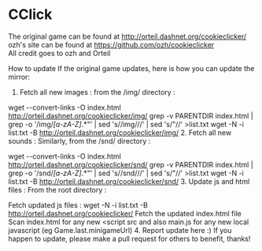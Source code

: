 # CClick

The original game can be found at http://orteil.dashnet.org/cookieclicker/     ozh's site can be found at https://github.com/ozh/cookieclicker                                                                                                    
All credit goes to ozh and Orteil

How to update
If the original game updates, here is how you can update the mirror:

1. Fetch all new images :
from the /img/ directory :

wget --convert-links -O index.html http://orteil.dashnet.org/cookieclicker/img/
grep -v PARENTDIR index.html | grep -o '/img/*[a-zA-Z]*.*"' | sed 's/\/img\///' | sed 's/"//' >list.txt
wget -N -i list.txt -B http://orteil.dashnet.org/cookieclicker/img/
2. Fetch all new sounds :
Similarly, from the /snd/ directory :

wget --convert-links -O index.html http://orteil.dashnet.org/cookieclicker/snd/
grep -v PARENTDIR index.html | grep -o '/snd/*[a-zA-Z]*.*"' | sed 's/\/snd\///' | sed 's/"//' >list.txt
wget -N -i list.txt -B http://orteil.dashnet.org/cookieclicker/snd/
3. Update js and html files :
From the root directory :

Fetch updated js files : wget -N -i list.txt -B http://orteil.dashnet.org/cookieclicker/
Fetch the updated index.html file
Scan index.html for any new <script src and also main.js for any new local javascript (eg Game.last.minigameUrl)
4. Report update here :)
If you happen to update, please make a pull request for others to benefit, thanks!
